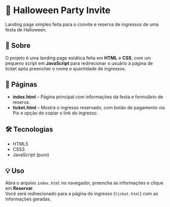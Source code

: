 # 🎃 Halloween Party Invite

Landing page simples feita para o convite e reserva de ingressos de uma festa de Halloween.

## 📄 Sobre

O projeto é uma landing page estática feita em **HTML** e **CSS**, com um pequeno script em **JavaScript** para redirecionar o usuário à página de ticket após preencher o nome e quantidade de ingressos.

## 🧾 Páginas

- **index.html** – Página principal com informações da festa e formulário de reserva.
- **ticket.html** – Mostra o ingresso reservado, com botão de pagamento via Pix e opção de copiar o link do ingresso.

## 🛠️ Tecnologias

- HTML5
- CSS3
- JavaScript (puro)

## 💡 Uso

Abra o arquivo `index.html` no navegador, preencha as informações e clique em **Reservar**.  
Você será redirecionado para a página do ingresso (`ticket.html`) com as informações geradas.
